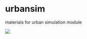 # urbansim
materials for urban simulation module

![](https://github.com/asrenninger/networks/raw/master/viz/scenarios.gif)
